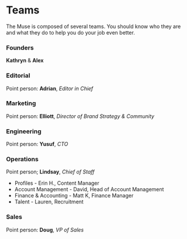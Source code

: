 # Teams

The Muse is composed of several teams.  You should know who they are and what they do to help you do your job even better.


### Founders
**Kathryn** & **Alex**


### Editorial
Point person: **Adrian**, *Editor in Chief*



### Marketing
Point person: **Elliott**, *Director of Brand Strategy & Community*



### Engineering
Point person: **Yusuf**, *CTO*




### Operations
Point person; **Lindsay**, *Chief of Staff*
* Profiles - Erin H., Content Manager
* Account Management - David, Head of Account Management
* Finance & Accounting - Matt K, Finance Manager
* Talent - Lauren, Recruitment



### Sales
Point person: **Doug**, *VP of Sales* 